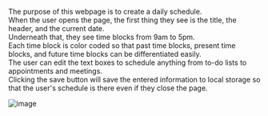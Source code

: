 The purpose of this webpage is to create a daily schedule. <br>
When the user opens the page, the first thing they see is the title, the header, and the current date.<br>
Underneath that, they see time blocks from 9am to 5pm.<br>
Each time block is color coded so that past time blocks, present time blocks, and future time blocks can be differentiated easily.<br>
The user can edit the text boxes to schedule anything from to-do lists to appointments and meetings.<br>
Clicking the save button will save the entered information to local storage so that the user's schedule is there even if they close the page.<br>

![image](https://user-images.githubusercontent.com/93448964/167265971-b5d70b83-4e8b-4e38-b43a-8da3e59eba4f.png)


